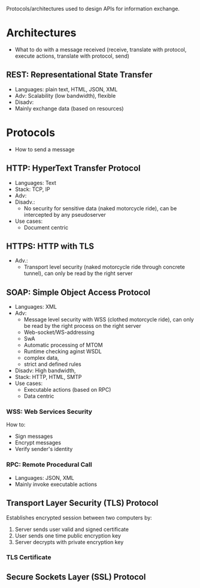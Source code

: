 Protocols/architectures used to design APIs for information exchange.
# Architectures
- What to do with a message received (receive, translate with protocol, execute actions, translate with protocol, send)

## REST: Representational State Transfer
- Languages: plain text, HTML, JSON, XML
- Adv: Scalability (low bandwidth), flexible
- Disadv:
- Mainly exchange data (based on resources)

# Protocols
- How to send a message

## HTTP: HyperText Transfer Protocol
- Languages: Text
- Stack: TCP, IP
- Adv:
- Disadv.:
  - No security for sensitive data (naked motorcycle ride), can be intercepted by any pseudoserver
- Use cases:
  - Document centric

## HTTPS: HTTP with TLS
- Adv.:
  - Transport level security (naked motorcycle ride through concrete tunnel), can only be read by the right server


## SOAP: Simple Object Access Protocol
- Languages: XML
- Adv: 
  - Message level security with WSS (clothed motorcycle ride), can only be read by the right process on the right server
  - Web-socket/WS-addressing
  - SwA
  - Automatic processing of MTOM
  - Runtime checking aginst WSDL
  - complex data, 
  - strict and defined rules
- Disadv: High bandwidth, 
- Stack: HTTP, HTML, SMTP
- Use cases:
  - Executable actions (based on RPC)
  - Data centric

### WSS: Web Services Security
How to:
- Sign messages
- Encrypt messages
- Verify sender's identity
### RPC: Remote Procedural Call
- Languages: JSON, XML
- Mainly invoke executable actions

## Transport Layer Security (TLS) Protocol
Establishes encrypted session between two computers by:
1. Server sends user valid and signed certificate
2. User sends one time public encryption key
3. Server decrypts with private encryption key
### TLS Certificate

## Secure Sockets Layer (SSL) Protocol